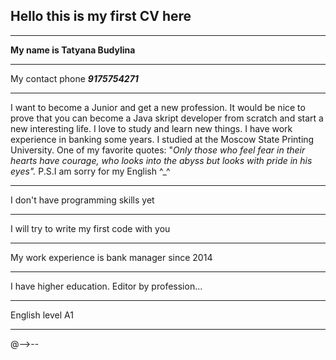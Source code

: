 

## Hello this is my first CV here

----------------------------------
**My name is Tatyana Budylina**

----------------------------------
My contact phone ***9175754271***

----------------------------------
I want to become a Junior and get a new profession. It would be nice to prove that you can become a Java skript developer
from scratch and start a new interesting life. I love to study and learn new things. 
I have work experience in banking some years. I studied at the Moscow State Printing University.
One of my favorite quotes:
"*Only those who feel fear in their hearts have courage, who looks into the abyss but looks with pride in his eyes".* 
P.S.I am sorry for my English ^_^ 

----------------------------------
 I don't have programming skills yet
 
----------------------------------
I will try to write my first code with you

----------------------------------
My work experience is bank manager since 2014

----------------------------------
I have higher education. Editor by profession...

----------------------------------
English level A1

----------------------------------
@-->--
